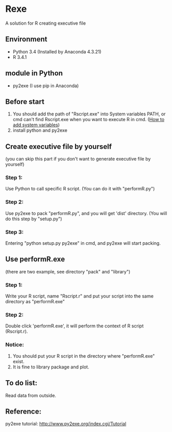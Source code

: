 # Rexe
A solution for R creating executive file

## Environment
* Python 3.4 (Installed by Anaconda 4.3.21)
* R 3.4.1

## module in Python
* py2exe (I use pip in Anaconda)

## Before start
1. You should add the path of "Rscript.exe" into System variables PATH, or cmd can't find Rscript.exe when you want to execute R in cmd.
([How to add system variables](https://www.youtube.com/watch?v=C-U9SGaNbwY))
2. install python and py2exe

## Create executive file by yourself
(you can skip this part if you don't want to generate executive file by yourself)
### Step 1: 
Use Python to call specific R script. (You can do it with "performR.py")

### Step 2:
Use py2exe to pack "performR.py", and you will get 'dist' directory. (You will do this step by "setup.py")

### Step 3:
Entering "python setup.py py2exe" in cmd, and py2exe will start packing.

## Use performR.exe 
(there are two example, see directory "pack" and "library")
### Step 1:
Write your R script, name "Rscript.r" and put your script into the same directory as "performR.exe"

### Step 2:
Double click 'performR.exe', it will perform the context of R script (Rscript.r).

### Notice:
1. You should put your R script in the directory where "performR.exe" exist.
2. It is fine to library package and plot. 

## To do list:
Read data from outside.

## Reference:
py2exe tutorial: http://www.py2exe.org/index.cgi/Tutorial